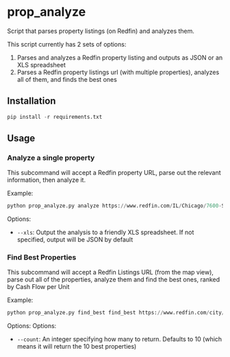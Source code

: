 # prop_analyze
Script that parses property listings (on Redfin) and analyzes them.

This script currently has 2 sets of options:
1. Parses and analyzes a Redfin property listing and outputs as JSON or an XLS spreadsheet
2. Parses a Redfin property listings url (with multiple properties), analyzes all of them, and finds the best ones

## Installation
```python
pip install -r requirements.txt
```
## Usage
### Analyze a single property
This subcommand will accept a Redfin property URL, parse out the relevant information, then analyze it.

Example:
```python
python prop_analyze.py analyze https://www.redfin.com/IL/Chicago/7600-S-Green-St-60620/home/13913979
```
Options:
- `--xls`: Output the analysis to a friendly XLS spreadsheet.  If not specified, output will be JSON by default

### Find Best Properties
This subcommand will accept a Redfin Listings URL (from the map view), parse out all of the properties, analyze them 
and find the best ones, ranked by Cash Flow per Unit

Example:
```python
python prop_analyze.py find_best find_best https://www.redfin.com/city/29470/IL/Chicago/filter/property-type=multifamily,min-beds=6,viewport=42.02460124307162:41.642287205421944:-87.52216567894638:-87.9420716694246
```
Options:
Options:
- `--count`: An integer specifying how many to return.  Defaults to 10 (which means it will return the 10 best properties)